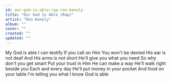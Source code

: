 ```yaml
---
id: our-god-is-able-rap-ron-kenoly
title: "Our God Is Able (Rap)"
artist: "Ron Kenoly"
album: ""
cover: ""
created: ""
updated: ""
---
```


My God is able
I can testify
If you call on Him
You won't be denied
His ear is not deaf
And His arms is not short
He'll give you what you need
So why don't you get smart
Put your trust in Him
He can make a way
He'll walk right beside you
Each and every day
He'll put money in your pocket
And food on your table
I'm telling you what I know
God is able